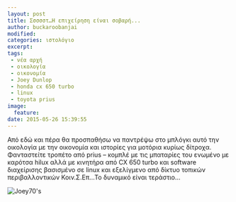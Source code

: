 ```yaml
---
layout: post
title: Σσσσστ…Η επιχείρηση είναι σοβαρή...
author: buckaroobanjai
modified:
categories: ιστολόγιο
excerpt:
tags:
 - νέα αρχή
 - οικολογία
 - οικονομία
 - Joey Dunlop
 - honda cx 650 turbo
 - linux
 - toyota prius
image:
  feature:
date: 2015-05-26 15:39:55
---
```


Από εδώ και πέρα θα προσπαθήσω να παντρέψω στο μπλόγκι αυτό την οικολογία με την οικονομία και ιστορίες για μοτόρια κυρίως δίτροχα. Φανταστείτε τροπέτο από prius –  κομπλέ με τις μπαταρίες του ενωμένο με καρότσα hilux αλλά με κινητήρα από CX 650 turbo και software διαχείρισης βασισμένο σε linux και εξελίγμενο από δίκτυο τοπικών περιβαλλοντικών Κοιν.Σ.Επ…Το δυναμικό είναι τεράστιο…

![Joey70's](http://i.imgur.com/YrmW6EX.jpg)
